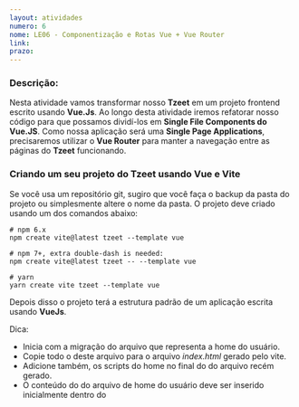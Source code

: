 ```yaml
---
layout: atividades
numero: 6
nome: LE06 - Componentização e Rotas Vue + Vue Router
link: 
prazo: 
---
```


<!--
Enviar, através do <a href="{{ page.link }}" target="_blank">formulário</a>, **o link para o repositório no github com a implementação da atividade descrita a seguir**. 
-->

### Descrição:

Nesta atividade vamos transformar nosso **Tzeet** em um projeto frontend escrito usando **Vue.Js**.
Ao longo desta atividade iremos refatorar nosso código para que possamos dividí-los em **Single File Components do Vue.JS**.
Como nossa aplicação será uma **Single Page Applications**, precisaremos utilizar o **Vue Router** para manter a navegação entre as páginas do **Tzeet** funcionando.

### Criando um seu projeto do Tzeet usando Vue e Vite

Se você usa um repositório git, sugiro que você faça o backup da pasta do projeto ou simplesmente altere o nome da pasta.
O projeto deve criado usando um dos comandos abaixo:

```
# npm 6.x
npm create vite@latest tzeet --template vue

# npm 7+, extra double-dash is needed:
npm create vite@latest tzeet -- --template vue

# yarn
yarn create vite tzeet --template vue
```

Depois disso o projeto terá a estrutura padrão de um aplicação escrita usando **VueJs**.

<span class="label label-green">Dica:</span>

- Inicia com a migração do arquivo que representa a home do usuário.
- Copie todo o *<head>* deste arquivo para o arquivo *index.html*  gerado pelo vite. 
- Adicione também, os scripts do home no final do *<body>* do arquivo recém gerado. 
- O conteúdo do  *<body>* do arquivo de home do usuário deve ser inserido inicialmente dentro do *<template>* do arquivo *App.vue* gerado pelo vite.

Pronto, depois desse passo a página home do usuário deve estar totalmente funcional utilizando a estrutura do projeto Vue.
O próximo passo é começar a **componentização do Tzeeter**.

### Componentizando

Durante esta tarefa você deverá *quebrar* a interface do usuário do **Tzeet** em componentes (building block). Desta forma, as páginas do Tzeet,
serão descritas por meios do componentes que juntos a tornam funcional. Elementos que se repetem em uma página são os principais candidatos a se tornarem componentes.
A figura abaixo mostra alguns componentes que você deve criar:

![Componentes do home]({{site.baseurl}}/assets/listas/06/home-componentes.png)
![Compoenente do modal]({{site.baseurl}}/assets/listas/06/modal-componentes.png
)
**Componentes:**
- Crie um componente que representa um item do menu de navegação
- Na coluna do meio, crie um componente que representa um **Tzeet**
- Além disso, crie um componente para encapsular o formulário de envio de *Tzeet*
  - Veja que esse componente aparece na coluna central da página home do usuário e no modal
- Na coluna da direita, crie um componente para representar sugestões de usuários a serem seguidos

<span class="label label-yellow">Atenção:</span>

- Os componentes criados devem ser salvos na pasta **components** existente na estrutura do projeto e os arquivos devem possuir a extensão  **.vue**
- As páginas do **Tzeet**: home, profile, login e signup, devem ser arquivos **.vue**, salvos na pasta **views** e devem ser contruídas a partir de compoenentes

### Rotas

Para permitir a navegação entre as páginas do **Tzeet**, você precisará configurar o **Vue-Router**. Se ovcê seguiu os passos anteriories,
você vai precisa alterar o **App.vue** de forma que dentro do *<body>*, a tag *&lt;router-view&gt;* exista, já que o conteúdo roteado sera
renderizado no lugar dessa tag.

Você deve criar as seguintes rotas:
- */login* => Página de Login
- */signup* -> Página de cadastro de usuários
- */* ou */home* => Página home do usuário
- */profile* => Perfil do usuário




